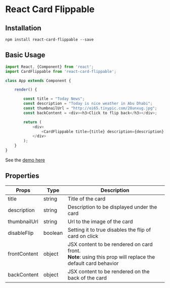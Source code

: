 # React Card Flippable

## Installation

`npm install react-card-flippable --save`


## Basic Usage

```javascript
import React, {Component} from 'react';
import CardFlippable from 'react-card-flippable';

class App extends Component {

    render() {

        const title = "Today News";
        const description = "Today is nice weather in Abu Dhabi";
        const thumbnailUrl = "http://oi65.tinypic.com/28unxug.jpg";
        const backContent = <div><h3>Click to flip back</h3></div>;

        return (
            <div>
                <CardFlippable title={title} description={description} thumbnailUrl={thumbnailUrl} backContent={backContent} />
            </div>
        );
    }
}

```

See the [demo here](https://plnkr.co/edit/3QbdTUWfWjf4cVTzaJmx?p=preview)

## Properties

| Props        | Type    | Description                                                                                               |
|--------------|---------|-----------------------------------------------------------------------------------------------------------|
| title        | string  | Title of the card                                                                                         |
| description  | string  | Description to be displayed under the card                                                                |
| thumbnailUrl | string  | Url to the image of the card                                                                              |
| disableFlip  | boolean | Setting it to true disables the flip of card on click                                                     |
| frontContent | object  | JSX content to be rendered on card front. <br> **Note**: using this prop will replace the default card behavior |
| backContent  | object  | JSX content to be rendered on the back of the card                                                        |